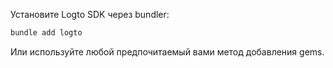 Установите Logto SDK через bundler:

```bash
bundle add logto
```

Или используйте любой предпочитаемый вами метод добавления gems.

